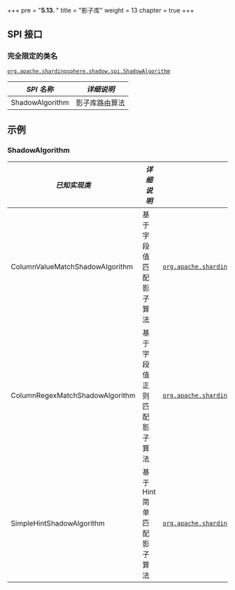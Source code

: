 +++
pre = "<b>5.13. </b>"
title = "影子库"
weight = 13
chapter = true
+++

## SPI 接口

### 完全限定的类名

[`org.apache.shardingsphere.shadow.spi.ShadowAlgorithm`](https://github.com/apache/shardingsphere/blob/master/shardingsphere-features/shardingsphere-shadow/shardingsphere-shadow-api/src/main/java/org/apache/shardingsphere/shadow/spi/ShadowAlgorithm.java)

| *SPI 名称*       | *详细说明*   |
|---------------- |------------ |
| ShadowAlgorithm | 影子库路由算法 |

## 示例

### ShadowAlgorithm

| *已知实现类*                      | *详细说明*              | *完全限定的类名* |
|-------------------------------- |----------------------- | ------------- |
| ColumnValueMatchShadowAlgorithm | 基于字段值匹配影子算法     | [`org.apache.shardingsphere.shadow.algorithm.shadow.column.ColumnValueMatchShadowAlgorithm`](https://github.com/apache/shardingsphere/blob/master/shardingsphere-features/shardingsphere-shadow/shardingsphere-shadow-core/src/main/java/org/apache/shardingsphere/shadow/algorithm/shadow/column/ColumnValueMatchShadowAlgorithm.java) |
| ColumnRegexMatchShadowAlgorithm | 基于字段值正则匹配影子算法  | [`org.apache.shardingsphere.shadow.algorithm.shadow.column.ColumnRegexMatchShadowAlgorithm`](https://github.com/apache/shardingsphere/blob/master/shardingsphere-features/shardingsphere-shadow/shardingsphere-shadow-core/src/main/java/org/apache/shardingsphere/shadow/algorithm/shadow/column/ColumnRegexMatchShadowAlgorithm.java) |
| SimpleHintShadowAlgorithm    | 基于 Hint 简单匹配影子算法 | [`org.apache.shardingsphere.shadow.algorithm.shadow.hint.SimpleHintShadowAlgorithm`](https://github.com/apache/shardingsphere/blob/master/shardingsphere-features/shardingsphere-shadow/shardingsphere-shadow-core/src/main/java/org/apache/shardingsphere/shadow/algorithm/shadow/hint/SimpleHintShadowAlgorithm.java) |
